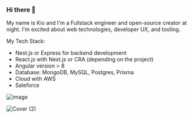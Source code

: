 ### Hi there 👋

My name is Kio and I'm a Fullstack engineer and open-source creator at night. I'm excited about web technologies, developer UX, and tooling.

My Tech Stack:
- Nest.js or Express for backend development
- React.js with Next.js or CRA (depending on the project)
- Angular version > 8
- Database: MongoDB, MySQL, Postgres, Prisma
- Cloud with AWS
- Saleforce 

![image](https://github.com/KioNguyen/KioNguyen/assets/35483266/01c5786a-af60-4e99-9b13-1911af9bdbd9)


![Cover (2)](https://user-images.githubusercontent.com/8872447/156371646-3998f1dd-0344-4aab-8938-bf76ea05a77c.png)
